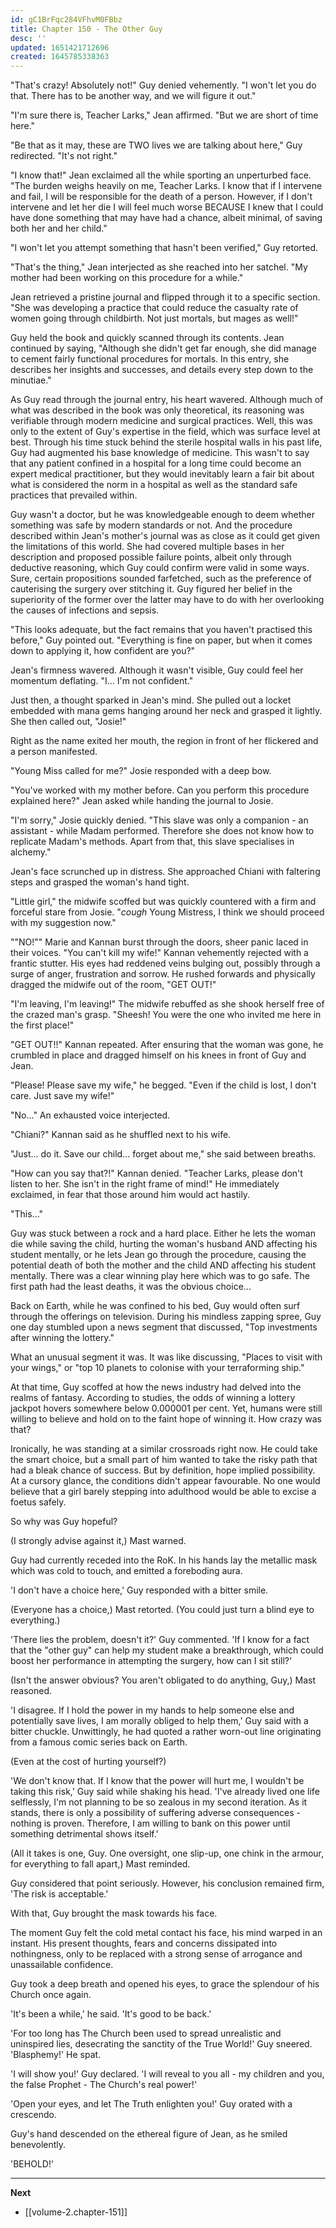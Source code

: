 ```yaml
---
id: gC1BrFqc284VFhvM0FBbz
title: Chapter 150 - The Other Guy
desc: ''
updated: 1651421712696
created: 1645785338363
---
```


"That's crazy! Absolutely not!" Guy denied vehemently. "I won't let you do that. There has to be another way, and we will figure it out."

"I'm sure there is, Teacher Larks," Jean affirmed. "But we are short of time here."

"Be that as it may, these are TWO lives we are talking about here," Guy redirected. "It's not right."

"I know that!" Jean exclaimed all the while sporting an unperturbed face. "The burden weighs heavily on me, Teacher Larks. I know that if I intervene and fail, I will be responsible for the death of a person. However, if I don't intervene and let her die I will feel much worse BECAUSE I knew that I could have done something that may have had a chance, albeit minimal, of saving both her and her child."

"I won't let you attempt something that hasn't been verified," Guy retorted.

"That's the thing," Jean interjected as she reached into her satchel. "My mother had been working on this procedure for a while."

Jean retrieved a pristine journal and flipped through it to a specific section. "She was developing a practice that could reduce the casualty rate of women going through childbirth. Not just mortals, but mages as well!"

Guy held the book and quickly scanned through its contents. Jean continued by saying, "Although she didn't get far enough, she did manage to cement fairly functional procedures for mortals. In this entry, she describes her insights and successes, and details every step down to the minutiae."

As Guy read through the journal entry, his heart wavered. Although much of what was described in the book was only theoretical, its reasoning was verifiable through modern medicine and surgical practices. Well, this was only to the extent of Guy's expertise in the field, which was surface level at best. Through his time stuck behind the sterile hospital walls in his past life, Guy had augmented his base knowledge of medicine. This wasn't to say that any patient confined in a hospital for a long time could become an expert medical practitioner, but they would inevitably learn a fair bit about what is considered the norm in a hospital as well as the standard safe practices that prevailed within.

Guy wasn't a doctor, but he was knowledgeable enough to deem whether something was safe by modern standards or not. And the procedure described within Jean's mother's journal was as close as it could get given the limitations of this world. She had covered multiple bases in her description and proposed possible failure points, albeit only through deductive reasoning, which Guy could confirm were valid in some ways. Sure, certain propositions sounded farfetched, such as the preference of cauterising the surgery over stitching it. Guy figured her belief in the superiority of the former over the latter may have to do with her overlooking the causes of infections and sepsis.

"This looks adequate, but the fact remains that you haven't practised this before," Guy pointed out. "Everything is fine on paper, but when it comes down to applying it, how confident are you?"

Jean's firmness wavered. Although it wasn't visible, Guy could feel her momentum deflating. "I... I'm not confident."

Just then, a thought sparked in Jean's mind. She pulled out a locket embedded with mana gems hanging around her neck and grasped it lightly. She then called out, "Josie!"

Right as the name exited her mouth, the region in front of her flickered and a person manifested.

"Young Miss called for me?" Josie responded with a deep bow.

"You've worked with my mother before. Can you perform this procedure explained here?" Jean asked while handing the journal to Josie.

"I'm sorry," Josie quickly denied. "This slave was only a companion - an assistant - while Madam performed. Therefore she does not know how to replicate Madam's methods. Apart from that, this slave specialises in alchemy."

Jean's face scrunched up in distress. She approached Chiani with faltering steps and grasped the woman's hand tight.

"Little girl," the midwife scoffed but was quickly countered with a firm and forceful stare from Josie. "*cough* Young Mistress, I think we should proceed with my suggestion now."

""NO!"" Marie and Kannan burst through the doors, sheer panic laced in their voices. "You can't kill my wife!" Kannan vehemently rejected with a frantic stutter. His eyes had reddened veins bulging out, possibly through a surge of anger, frustration and sorrow. He rushed forwards and physically dragged the midwife out of the room, "GET OUT!"

"I'm leaving, I'm leaving!" The midwife rebuffed as she shook herself free of the crazed man's grasp. "Sheesh! You were the one who invited me here in the first place!"

"GET OUT!!" Kannan repeated. After ensuring that the woman was gone, he crumbled in place and dragged himself on his knees in front of Guy and Jean.

"Please! Please save my wife," he begged. "Even if the child is lost, I don't care. Just save my wife!"

"No..." An exhausted voice interjected.

"Chiani?" Kannan said as he shuffled next to his wife.

"Just... do it. Save our child... forget about me," she said between breaths.

"How can you say that?!" Kannan denied. "Teacher Larks, please don't listen to her. She isn't in the right frame of mind!" He immediately exclaimed, in fear that those around him would act hastily.

"This..."

Guy was stuck between a rock and a hard place. Either he lets the woman die while saving the child, hurting the woman's husband AND affecting his student mentally, or he lets Jean go through the procedure, causing the potential death of both the mother and the child AND affecting his student mentally. There was a clear winning play here which was to go safe. The first path had the least deaths, it was the obvious choice...

Back on Earth, while he was confined to his bed, Guy would often surf through the offerings on television. During his mindless zapping spree, Guy one day stumbled upon a news segment that discussed, "Top investments after winning the lottery."

What an unusual segment it was. It was like discussing, "Places to visit with your wings," or "top 10 planets to colonise with your terraforming ship."

At that time, Guy scoffed at how the news industry had delved into the realms of fantasy. According to studies, the odds of winning a lottery jackpot hovers somewhere below 0.000001 per cent. Yet, humans were still willing to believe and hold on to the faint hope of winning it. How crazy was that?

Ironically, he was standing at a similar crossroads right now. He could take the smart choice, but a small part of him wanted to take the risky path that had a bleak chance of success. But by definition, hope implied possibility. At a cursory glance, the conditions didn't appear favourable. No one would believe that a girl barely stepping into adulthood would be able to excise a foetus safely.

So why was Guy hopeful?

(I strongly advise against it,) Mast warned.

Guy had currently receded into the RoK. In his hands lay the metallic mask which was cold to touch, and emitted a foreboding aura.

'I don't have a choice here,' Guy responded with a bitter smile.

(Everyone has a choice,) Mast retorted. (You could just turn a blind eye to everything.)

'There lies the problem, doesn't it?' Guy commented. 'If I know for a fact that the "other guy" can help my student make a breakthrough, which could boost her performance in attempting the surgery, how can I sit still?'

(Isn't the answer obvious? You aren't obligated to do anything, Guy,) Mast reasoned.

'I disagree. If I hold the power in my hands to help someone else and potentially save lives, I am morally obliged to help them,' Guy said with a bitter chuckle. Unwittingly, he had quoted a rather worn-out line originating from a famous comic series back on Earth.

(Even at the cost of hurting yourself?)

'We don't know that. If I know that the power will hurt me, I wouldn't be taking this risk,' Guy said while shaking his head. 'I've already lived one life selflessly, I'm not planning to be so zealous in my second iteration. As it stands, there is only a possibility of suffering adverse consequences - nothing is proven. Therefore, I am willing to bank on this power until something detrimental shows itself.'

(All it takes is one, Guy. One oversight, one slip-up, one chink in the armour, for everything to fall apart,) Mast reminded.

Guy considered that point seriously. However, his conclusion remained firm, 'The risk is acceptable.'

With that, Guy brought the mask towards his face.

The moment Guy felt the cold metal contact his face, his mind warped in an instant. His present thoughts, fears and concerns dissipated into nothingness, only to be replaced with a strong sense of arrogance and unassailable confidence.

Guy took a deep breath and opened his eyes, to grace the splendour of his Church once again.

'It's been a while,' he said. 'It's good to be back.'

'For too long has The Church been used to spread unrealistic and uninspired lies, desecrating the sanctity of the True World!' Guy sneered. 'Blasphemy!' He spat.

'I will show you!' Guy declared. 'I will reveal to you all - my children and you, the false Prophet - The Church's real power!'

'Open your eyes, and let The Truth enlighten you!' Guy orated with a crescendo.

Guy's hand descended on the ethereal figure of Jean, as he smiled benevolently.

'BEHOLD!'

____

**Next**
* [[volume-2.chapter-151]]